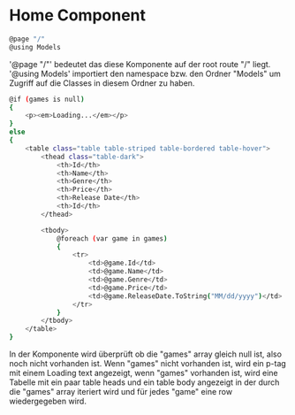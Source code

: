 # Home Component

```bash
@page "/"
@using Models
```
'@page "/"' bedeutet das diese Komponente auf der root route "/" liegt.
'@using Models' importiert den namespace bzw. den Ordner "Models" um Zugriff auf die Classes in diesem Ordner zu haben.


```bash
@if (games is null)
{
    <p><em>Loading...</em></p>
}
else
{
    <table class="table table-striped table-bordered table-hover">
        <thead class="table-dark">
            <th>Id</th>
            <th>Name</th>
            <th>Genre</th>
            <th>Price</th>
            <th>Release Date</th>
            <th>Id</th>
        </thead>

        <tbody>
            @foreach (var game in games)
            {
                <tr>
                    <td>@game.Id</td>
                    <td>@game.Name</td>
                    <td>@game.Genre</td>
                    <td>@game.Price</td>
                    <td>@game.ReleaseDate.ToString("MM/dd/yyyy")</td>
                </tr>
            }
        </tbody>
    </table>
}
```
In der Komponente wird überprüft ob die "games" array gleich null ist, also noch nicht vorhanden ist. Wenn "games" nicht vorhanden ist, wird ein p-tag mit einem Loading text angezeigt, wenn "games" vorhanden ist, wird eine Tabelle mit ein paar table heads und ein table body angezeigt in der durch die "games" array iteriert wird und für jedes "game" eine row wiedergegeben wird.